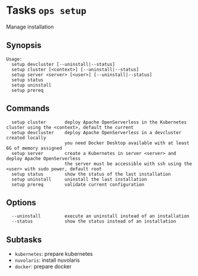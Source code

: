 <!---
Licensed to the Apache Software Foundation (ASF) under one
or more contributor license agreements.  See the NOTICE file
distributed with this work for additional information
regarding copyright ownership.  The ASF licenses this file
to you under the Apache License, Version 2.0 (the
"License"); you may not use this file except in compliance
with the License.  You may obtain a copy of the License at

  http://www.apache.org/licenses/LICENSE-2.0

Unless required by applicable law or agreed to in writing,
software distributed under the License is distributed on an
"AS IS" BASIS, WITHOUT WARRANTIES OR CONDITIONS OF ANY
KIND, either express or implied.  See the License for the
specific language governing permissions and limitations
under the License.
-->
# Tasks `ops setup`

Manage installation

## Synopsis

```text
Usage:
  setup devcluster [--uninstall|--status] 
  setup cluster [<context>] [--uninstall|--status]
  setup server <server> [<user>] [--uninstall|--status]
  setup status
  setup uninstall
  setup prereq
```

## Commands

```
  setup cluster       deploy Apache OpenServerless in the Kubernetes cluster using the <context>, default the current
  setup devcluster    deploy Apache OpenServerless in a devcluster created locally
                      you need Docker Desktop available with at least 6G of memory assigned
  setup server        create a Kubernetes in server <server> and deploy Apache OpenServerless
                      the server must be accessible with ssh using the <user> with sudo power, default root
  setup status        show the status of the last installation
  setup uninstall     uninstall the last installation
  setup prereq        validate current configuration
```

## Options

```
  --uninstall         execute an uninstall instead of an installation 
  --status            show the status instead of an installation 
```

## Subtasks

- `kubernetes`: prepare kubernetes
- `nuvolaris`: install nuvolaris
- `docker`: prepare docker
